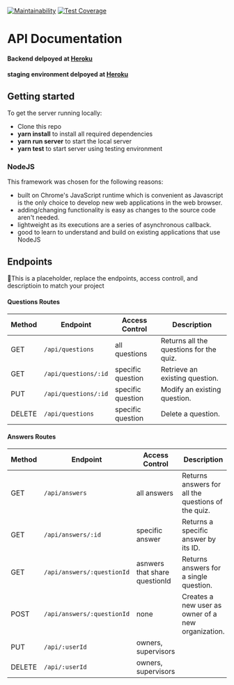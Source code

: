 [![Maintainability](https://api.codeclimate.com/v1/badges/ff819604fe5e7760010a/maintainability)](https://codeclimate.com/github/Lambda-School-Labs/sorting-hat-be/maintainability) [![Test Coverage](https://api.codeclimate.com/v1/badges/ff819604fe5e7760010a/test_coverage)](https://codeclimate.com/github/Lambda-School-Labs/sorting-hat-be/test_coverage)

# API Documentation

#### Backend delpoyed at [Heroku](https://tech-sorting-hat.herokuapp.com/) <br>
#### staging environment delpoyed at [Heroku](https://staging-tech-sorting-hat.herokuapp.com/) <br>

## Getting started

To get the server running locally:

- Clone this repo
- **yarn install** to install all required dependencies
- **yarn run server** to start the local server
- **yarn test** to start server using testing environment

### NodeJS

This framework was chosen for the following reasons:

-    built on Chrome's JavaScript runtime which is convenient as Javascript is the only choice to develop new web applications in the web browser.
-    adding/changing functionality is easy as changes to the source code aren't needed.
-    lightweight as its executions are a series of asynchronous callback.
-    good to learn to understand and build on existing applications that use NodeJS

## Endpoints

🚫This is a placeholder, replace the endpoints, access controll, and descriptioin to match your project

#### Questions Routes

| Method | Endpoint                | Access Control | Description                                  |
| ------ | ----------------------- | -------------- | -------------------------------------------- |
| GET    | `/api/questions` | all questions      | Returns all the questions for the quiz. |
| GET    | `/api/questions/:id` | specific question         | Retrieve an existing question.             |
| PUT    | `/api/questions/:id` | specific question         | Modify an existing question.             |
| DELETE | `/api/questions` | specific question         | Delete a question.                      |

#### Answers Routes

| Method | Endpoint                | Access Control      | Description                                        |
| ------ | ----------------------- | ------------------- | -------------------------------------------------- |
| GET    | `/api/answers`        | all answers           | Returns answers for all the questions of the quiz.               |
| GET    | `/api/answers/:id`    | specific answer | Returns a specific answer by its ID.             |
| GET    | `/api/answers/:questionId`        | asnwers that share questionId | Returns answers for a single question.                    |
| POST   | `/api/answers/:questionId` | none                | Creates a new user as owner of a new organization. |
| PUT    | `/api/:userId`        | owners, supervisors |                                                    |
| DELETE | `/api/:userId`        | owners, supervisors |                                                    |
